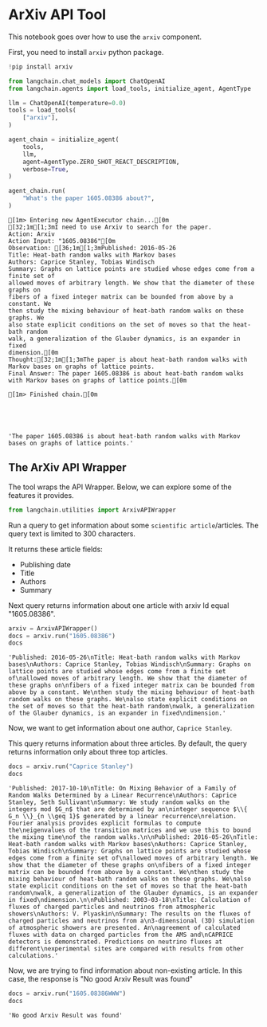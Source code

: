 # ArXiv API Tool

This notebook goes over how to use the `arxiv` component. 

First, you need to install `arxiv` python package.


```python
!pip install arxiv
```


```python
from langchain.chat_models import ChatOpenAI
from langchain.agents import load_tools, initialize_agent, AgentType

llm = ChatOpenAI(temperature=0.0)
tools = load_tools(
    ["arxiv"],
)

agent_chain = initialize_agent(
    tools,
    llm,
    agent=AgentType.ZERO_SHOT_REACT_DESCRIPTION,
    verbose=True,
)
```


```python
agent_chain.run(
    "What's the paper 1605.08386 about?",
)
```

    
    
    [1m> Entering new AgentExecutor chain...[0m
    [32;1m[1;3mI need to use Arxiv to search for the paper.
    Action: Arxiv
    Action Input: "1605.08386"[0m
    Observation: [36;1m[1;3mPublished: 2016-05-26
    Title: Heat-bath random walks with Markov bases
    Authors: Caprice Stanley, Tobias Windisch
    Summary: Graphs on lattice points are studied whose edges come from a finite set of
    allowed moves of arbitrary length. We show that the diameter of these graphs on
    fibers of a fixed integer matrix can be bounded from above by a constant. We
    then study the mixing behaviour of heat-bath random walks on these graphs. We
    also state explicit conditions on the set of moves so that the heat-bath random
    walk, a generalization of the Glauber dynamics, is an expander in fixed
    dimension.[0m
    Thought:[32;1m[1;3mThe paper is about heat-bath random walks with Markov bases on graphs of lattice points.
    Final Answer: The paper 1605.08386 is about heat-bath random walks with Markov bases on graphs of lattice points.[0m
    
    [1m> Finished chain.[0m
    




    'The paper 1605.08386 is about heat-bath random walks with Markov bases on graphs of lattice points.'



## The ArXiv API Wrapper

The tool wraps the API Wrapper. Below, we can explore some of the features it provides.


```python
from langchain.utilities import ArxivAPIWrapper
```

Run a query to get information about some `scientific article`/articles. The query text is limited to 300 characters.

It returns these article fields:
- Publishing date
- Title
- Authors
- Summary

Next query returns information about one article with arxiv Id equal "1605.08386". 


```python
arxiv = ArxivAPIWrapper()
docs = arxiv.run("1605.08386")
docs
```




    'Published: 2016-05-26\nTitle: Heat-bath random walks with Markov bases\nAuthors: Caprice Stanley, Tobias Windisch\nSummary: Graphs on lattice points are studied whose edges come from a finite set of\nallowed moves of arbitrary length. We show that the diameter of these graphs on\nfibers of a fixed integer matrix can be bounded from above by a constant. We\nthen study the mixing behaviour of heat-bath random walks on these graphs. We\nalso state explicit conditions on the set of moves so that the heat-bath random\nwalk, a generalization of the Glauber dynamics, is an expander in fixed\ndimension.'



Now, we want to get information about one author, `Caprice Stanley`.

This query returns information about three articles. By default, the query returns information only about three top articles.


```python
docs = arxiv.run("Caprice Stanley")
docs
```




    'Published: 2017-10-10\nTitle: On Mixing Behavior of a Family of Random Walks Determined by a Linear Recurrence\nAuthors: Caprice Stanley, Seth Sullivant\nSummary: We study random walks on the integers mod $G_n$ that are determined by an\ninteger sequence $\\{ G_n \\}_{n \\geq 1}$ generated by a linear recurrence\nrelation. Fourier analysis provides explicit formulas to compute the\neigenvalues of the transition matrices and we use this to bound the mixing time\nof the random walks.\n\nPublished: 2016-05-26\nTitle: Heat-bath random walks with Markov bases\nAuthors: Caprice Stanley, Tobias Windisch\nSummary: Graphs on lattice points are studied whose edges come from a finite set of\nallowed moves of arbitrary length. We show that the diameter of these graphs on\nfibers of a fixed integer matrix can be bounded from above by a constant. We\nthen study the mixing behaviour of heat-bath random walks on these graphs. We\nalso state explicit conditions on the set of moves so that the heat-bath random\nwalk, a generalization of the Glauber dynamics, is an expander in fixed\ndimension.\n\nPublished: 2003-03-18\nTitle: Calculation of fluxes of charged particles and neutrinos from atmospheric showers\nAuthors: V. Plyaskin\nSummary: The results on the fluxes of charged particles and neutrinos from a\n3-dimensional (3D) simulation of atmospheric showers are presented. An\nagreement of calculated fluxes with data on charged particles from the AMS and\nCAPRICE detectors is demonstrated. Predictions on neutrino fluxes at different\nexperimental sites are compared with results from other calculations.'



Now, we are trying to find information about non-existing article. In this case, the response is "No good Arxiv Result was found"


```python
docs = arxiv.run("1605.08386WWW")
docs
```




    'No good Arxiv Result was found'


